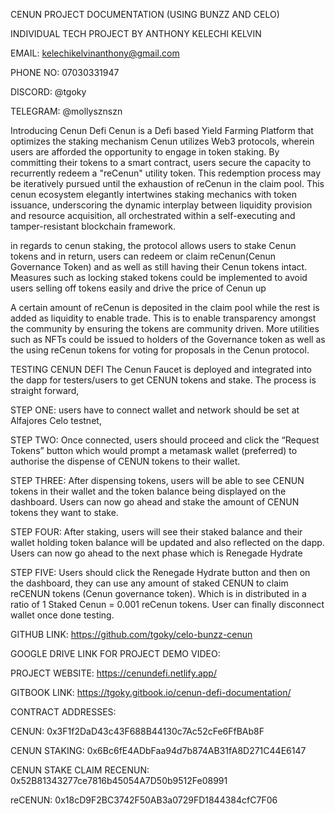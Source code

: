 CENUN PROJECT DOCUMENTATION (USING BUNZZ AND CELO)

INDIVIDUAL TECH PROJECT BY ANTHONY KELECHI KELVIN

EMAIL: kelechikelvinanthony@gmail.com

PHONE NO: 07030331947

DISCORD: @tgoky

TELEGRAM: @mollysznszn


Introducing Cenun Defi
Cenun is a Defi based Yield Farming Platform that optimizes the staking mechanism
Cenun utilizes Web3 protocols, wherein users are afforded the opportunity to engage in token staking. By committing their tokens to a smart contract, users secure the capacity to recurrently redeem a "reCenun" utility token. This redemption process may be iteratively pursued until the exhaustion of reCenun in the claim pool. This cenun ecosystem elegantly intertwines staking mechanics with token issuance, underscoring the dynamic interplay between liquidity provision and resource acquisition, all orchestrated within a self-executing and tamper-resistant blockchain framework.

in regards to cenun staking, the protocol allows users to stake Cenun tokens and in return, users can redeem or claim reCenun(Cenun Governance Token) and as well as still having their Cenun tokens intact. Measures such as locking staked tokens could be implemented to avoid users selling off tokens easily and drive the price of Cenun up

A certain amount of reCenun is deposited in the claim pool while the rest is added as liquidity to enable trade. This is to enable transparency amongst the community by ensuring the tokens are community driven. More utilities such as NFTs could be issued to holders of the Governance token as well as the using reCenun tokens for voting for proposals in the Cenun protocol.


TESTING CENUN DEFI
The Cenun Faucet is deployed and integrated into the dapp for testers/users to get CENUN tokens and stake. The process is straight forward,

STEP ONE:
 users have to connect wallet and network should be set at Alfajores Celo testnet, 

STEP TWO:
Once connected, users should proceed and click the “Request Tokens” button which would prompt a metamask wallet (preferred)  to authorise the dispense of CENUN tokens to their wallet.

STEP THREE:
After dispensing tokens, users will be able to see CENUN tokens in their wallet and the token balance being displayed on the dashboard. Users can now go ahead and stake the amount of CENUN tokens they want to stake.

STEP FOUR:
After staking, users will see their staked balance and their wallet holding token balance will be updated and also reflected on the dapp. Users can now go ahead to the next phase which is Renegade Hydrate

STEP FIVE:
Users should click the Renegade Hydrate button and then on the dashboard, they can use any amount of staked CENUN to claim reCENUN tokens (Cenun governance token). Which is in distributed in a ratio of 1 Staked Cenun = 0.001 reCenun tokens. User can finally disconnect wallet once done testing.


GITHUB LINK: https://github.com/tgoky/celo-bunzz-cenun

GOOGLE DRIVE LINK FOR PROJECT DEMO VIDEO: 

PROJECT WEBSITE: https://cenundefi.netlify.app/

GITBOOK LINK:  https://tgoky.gitbook.io/cenun-defi-documentation/

CONTRACT ADDRESSES:

CENUN: 0x3F1f2DaD43c43F688B44130c7Ac52cFe6FfBAb8F

CENUN STAKING: 0x6Bc6fE4ADbFaa94d7b874AB31fA8D271C44E6147

CENUN STAKE CLAIM RECENUN: 0x52B81343277ce7816b45054A7D50b9512Fe08991

reCENUN:  0x18cD9F2BC3742F50AB3a0729FD1844384cfC7F06






